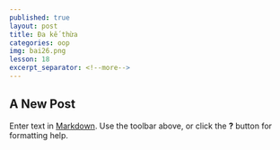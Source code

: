 ```yaml
---
published: true
layout: post
title: Đa kế thừa
categories: oop
img: bai26.png
lesson: 18
excerpt_separator: <!--more-->
---
```


## A New Post

Enter text in [Markdown](http://daringfireball.net/projects/markdown/). Use the toolbar above, or click the **?** button for formatting help.
